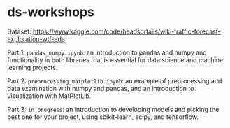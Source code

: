 # ds-workshops

Dataset: https://www.kaggle.com/code/headsortails/wiki-traffic-forecast-exploration-wtf-eda

Part 1: `pandas_numpy.ipynb`: an introduction to pandas and numpy and functionality in both libraries that is essential for data science and machine learning projects.

Part 2: `preprocessing_matplotlib.ipynb`: an example of preprocessing and data examination with numpy and pandas, and an introduction to visualization with MatPlotLib.

Part 3: `in progress`: an introduction to developing models and picking the best one for your project, using scikit-learn, scipy, and tensorflow.
